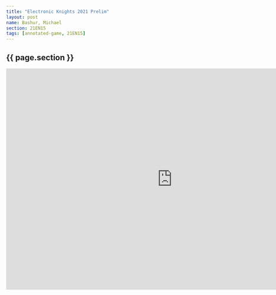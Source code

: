 ```yaml
---
title: "Electronic Knights 2021 Prelim"
layout: post
name: Bashur, Michael
section: 21EN15
tags: [annotated-game, 21EN15]
---
```


<h2>{{ page.section }}</h2>

<iframe style='border: 0;' width='900px' height='600px' src='https://share.chessbase.com/SharedGames/frame/?p=nj9/kYLyHv+/pbz+tmRqquEosWKbeylpngscUIJXDDNJ3aGQVPwVV3av+bDFV6XF'></iframe>